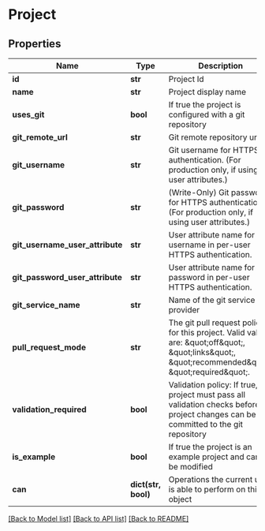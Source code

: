# Project

## Properties
Name | Type | Description | Notes
------------ | ------------- | ------------- | -------------
**id** | **str** | Project Id | [optional] 
**name** | **str** | Project display name | [optional] 
**uses_git** | **bool** | If true the project is configured with a git repository | [optional] 
**git_remote_url** | **str** | Git remote repository url | [optional] 
**git_username** | **str** | Git username for HTTPS authentication. (For production only, if using user attributes.) | [optional] 
**git_password** | **str** | (Write-Only) Git password for HTTPS authentication. (For production only, if using user attributes.) | [optional] 
**git_username_user_attribute** | **str** | User attribute name for username in per-user HTTPS authentication. | [optional] 
**git_password_user_attribute** | **str** | User attribute name for password in per-user HTTPS authentication. | [optional] 
**git_service_name** | **str** | Name of the git service provider | [optional] 
**pull_request_mode** | **str** | The git pull request policy for this project. Valid values are: \&quot;off\&quot;, \&quot;links\&quot;, \&quot;recommended\&quot;, \&quot;required\&quot;. | [optional] 
**validation_required** | **bool** | Validation policy: If true, the project must pass all validation checks before project changes can be committed to the git repository | [optional] 
**is_example** | **bool** | If true the project is an example project and cannot be modified | [optional] 
**can** | **dict(str, bool)** | Operations the current user is able to perform on this object | [optional] 

[[Back to Model list]](../README.md#documentation-for-models) [[Back to API list]](../README.md#documentation-for-api-endpoints) [[Back to README]](../README.md)


